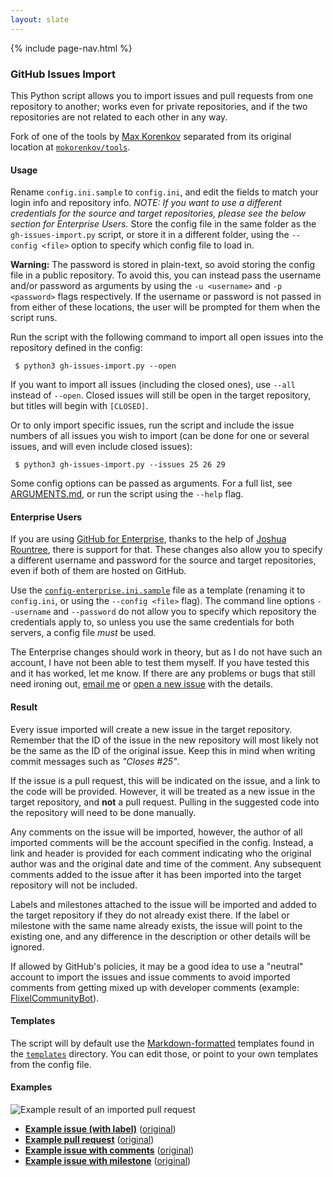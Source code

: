 ```yaml
---
layout: slate
---
```


{% include page-nav.html %}

### <a id="about"></a>GitHub Issues Import ###

This Python script allows you to import issues and pull requests from one repository to another; works even for private repositories, and if the two repositories are not related to each other in any way.

Fork of one of the tools by [Max Korenkov](https://github.com/mkorenkov) separated from its original location at [`mokorenkov/tools`](https://github.com/mkorenkov/tools).

#### <a id="usage"></a>Usage ####

Rename `config.ini.sample` to `config.ini`, and edit the fields to match your login info and repository info. _NOTE: If you want to use a different credentials for the source and target repositories, please see the below section for Enterprise Users._ Store the config file in the same folder as the `gh-issues-import.py` script, or store it in a different folder, using the `--config <file>` option to specify which config file to load in.

**Warning:** The password is stored in plain-text, so avoid storing the config file in a public repository. To avoid this, you can instead pass the username and/or password as arguments by using the `-u <username>` and `-p <password>` flags respectively. If the username or password is not passed in from either of these locations, the user will be prompted for them when the script runs.
 
Run the script with the following command to import all open issues into the repository defined in the config:

```
 $ python3 gh-issues-import.py --open
```

If you want to import all issues (including the closed ones), use `--all` instead of `--open`. Closed issues will still be open in the target repository, but titles will begin with `[CLOSED]`.

Or to only import specific issues, run the script and include the issue numbers of all issues you wish to import (can be done for one or several issues, and will even include closed issues):

```
 $ python3 gh-issues-import.py --issues 25 26 29
```

Some config options can be passed as arguments. For a full list, see [ARGUMENTS.md](https://github.com/IQAndreas/github-issues-import/blob/docs/ARGUMENTS.md), or run the script using the `--help` flag.

#### <a id="enterprise"></a>Enterprise Users ####

If you are using [GitHub for Enterprise](https://enterprise.github.com/), thanks to the help of [Joshua Rountree](https://github.com/joshuairl), there is support for that. These changes also allow you to specify a different username and password for the source and target repositories, even if both of them are hosted on GitHub.

Use the [`config-enterprise.ini.sample`](config-enterprise.ini.sample) file as a template (renaming it to `config.ini`, or using the `--config <file>` flag). The command line options `--username` and `--password` do not allow you to specify which repository the credentials apply to, so unless you use the same credentials for both servers, a config file _must_ be used.

The Enterprise changes should work in theory, but as I do not have such an account, I have not been able to test them myself. If you have tested this and it has worked, let me know. If there are any problems or bugs that still need ironing out, [email me](mailto:contact@iqandreas.com) or [open a new issue](https://github.com/IQAndreas/github-issues-import/issues?state=open) with the details.

#### <a id="result"></a>Result ####

Every issue imported will create a new issue in the target repository. Remember that the ID of the issue in the new repository will most likely not be the same as the ID of the original issue. Keep this in mind when writing commit messages such as _"Closes #25"_.

If the issue is a pull request, this will be indicated on the issue, and a link to the code will be provided. However, it will be treated as a new issue in the target repository, and **not** a pull request. Pulling in the suggested code into the repository will need to be done manually.

Any comments on the issue will be imported, however, the author of all imported comments will be the account specified in the config. Instead, a link and header is provided for each comment indicating who the original author was and the original date and time of the comment. Any subsequent comments added to the issue after it has been imported into the target repository will not be included.

Labels and milestones attached to the issue will be imported and added to the target repository if they do not already exist there. If the label or milestone with the same name already exists, the issue will point to the existing one, and any difference in the description or other details will be ignored.

If allowed by GitHub's policies, it may be a good idea to use a "neutral" account to import the issues and issue comments to avoid imported comments from getting mixed up with developer comments (example: [FlixelCommunityBot](https://github.com/FlixelCommunityBot?tab=activity)).

#### <a id="templates"></a>Templates ####

The script will by default use the [Markdown-formatted](http://github.github.com/github-flavored-markdown/) templates found in the [`templates`](templates/) directory. You can edit those, or point to your own templates from the config file.

#### <a id="examples"></a>Examples ####

![Example result of an imported pull request](https://raw.github.com/IQAndreas/github-issues-import/docs/example-imported-issue.png)

* [**Example issue (with label)**](https://github.com/IQAndreas-testprojects/github-issues-import-example/issues/1) ([original](https://github.com/IQAndreas/github-issues-import/issues/1))
* [**Example pull request**](https://github.com/IQAndreas-testprojects/github-issues-import-example/issues/2) ([original](https://github.com/IQAndreas/github-issues-import/issues/2))
* [**Example issue with comments**](https://github.com/IQAndreas-testprojects/github-issues-import-example/issues/3) ([original](https://github.com/IQAndreas/github-issues-import/issues/3))
* [**Example issue with milestone**](https://github.com/IQAndreas-testprojects/github-issues-import-example/issues/24) ([original](https://github.com/IQAndreas/github-issues-import/issues/9))


